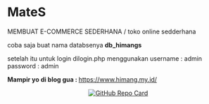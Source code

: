 # MateS
MEMBUAT  E-COMMERCE SEDERHANA / toko online sedderhana

coba saja buat nama databsenya <b>db_himangs</b>

setelah itu untuk login dilogin.php menggunakan
username : admin
password : admin

<b>Mampir yo di blog gua : </b>
https://www.himang.my.id/


<p align="center">
  <a href="https://github.com/himangmyid/MateS">
    <img src="https://github-readme-stats.vercel.app/api/pin/?username=himangmyid&repo=MateS&theme=tokyonight" alt="GitHub Repo Card">
  </a>
</p>
